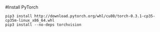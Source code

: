 
#Install PyTorch

	pip3 install http://download.pytorch.org/whl/cu80/torch-0.3.1-cp35-cp35m-linux_x86_64.whl 
	pip3 install --no-deps torchvision
